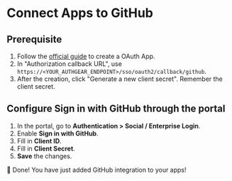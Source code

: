 # Connect Apps to GitHub

## Prerequisite

1. Follow the [official guide](https://docs.github.com/en/developers/apps/building-oauth-apps/creating-an-oauth-app) to create a OAuth App.
2. In "Authorization callback URL", use `https://<YOUR_AUTHGEAR_ENDPOINT>/sso/oauth2/callback/github`.
3. After the creation, click "Generate a new client secret". Remember the client secret.

## Configure Sign in with GitHub through the portal

1. In the portal, go to **Authentication > Social / Enterprise Login**.
2. Enable **Sign in with GitHub**.
2. Fill in **Client ID**.
3. Fill in **Client Secret**.
4. **Save** the changes.

🎉 Done! You have just added GitHub integration to your apps!
